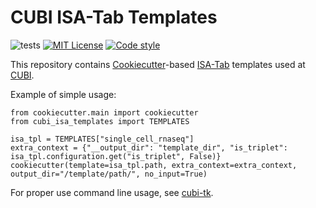 # CUBI ISA-Tab Templates

![tests](https://github.com/bihealth/cubi-isa-templates/actions/workflows/main.yml/badge.svg)
[![MIT License](https://img.shields.io/badge/License-MIT-green.svg)](https://opensource.org/licenses/MIT)
[![Code style](https://img.shields.io/badge/code%20style-black-000000.svg)](https://github.com/ambv/black)

This repository contains [Cookiecutter](https://github.com/cookiecutter/cookiecutter)-based [ISA-Tab](https://isa-tools.org/) templates used at [CUBI](https://www.cubi.bihealth.org/).

Example of simple usage:

```
from cookiecutter.main import cookiecutter
from cubi_isa_templates import TEMPLATES

isa_tpl = TEMPLATES["single_cell_rnaseq"]
extra_context = {"__output_dir": "template_dir", "is_triplet": isa_tpl.configuration.get("is_triplet", False)}
cookiecutter(template=isa_tpl.path, extra_context=extra_context, output_dir="/template/path/", no_input=True)
```

For proper use command line usage, see [cubi-tk](https://github.com/bihealth/cubi-tk).
